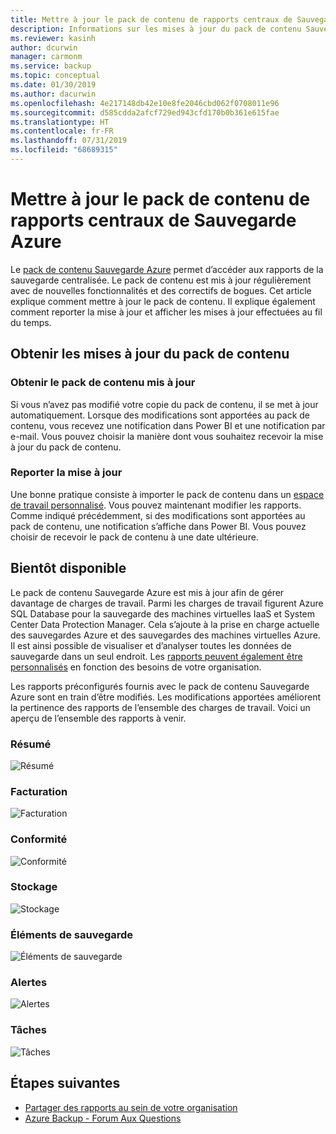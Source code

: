 ```yaml
---
title: Mettre à jour le pack de contenu de rapports centraux de Sauvegarde Azure
description: Informations sur les mises à jour du pack de contenu Sauvegarde Azure dans Power BI
ms.reviewer: kasinh
author: dcurwin
manager: carmonm
ms.service: backup
ms.topic: conceptual
ms.date: 01/30/2019
ms.author: dacurwin
ms.openlocfilehash: 4e217148db42e10e8fe2046cbd062f0708011e96
ms.sourcegitcommit: d585cdda2afcf729ed943cfd170b0b361e615fae
ms.translationtype: HT
ms.contentlocale: fr-FR
ms.lasthandoff: 07/31/2019
ms.locfileid: "68689315"
---
```

# <a name="update-the-azure-backup-central-reporting-content-pack"></a>Mettre à jour le pack de contenu de rapports centraux de Sauvegarde Azure 

Le [pack de contenu Sauvegarde Azure](https://docs.microsoft.com/azure/backup/backup-azure-configure-reports#view-reports-in-power-bi) permet d’accéder aux rapports de la sauvegarde centralisée. Le pack de contenu est mis à jour régulièrement avec de nouvelles fonctionnalités et des correctifs de bogues. Cet article explique comment mettre à jour le pack de contenu. Il explique également comment reporter la mise à jour et afficher les mises à jour effectuées au fil du temps.

## <a name="get-updates-to-the-content-pack"></a>Obtenir les mises à jour du pack de contenu

### <a name="get-the-updated-content-pack"></a>Obtenir le pack de contenu mis à jour
Si vous n’avez pas modifié votre copie du pack de contenu, il se met à jour automatiquement. Lorsque des modifications sont apportées au pack de contenu, vous recevez une notification dans Power BI et une notification par e-mail. Vous pouvez choisir la manière dont vous souhaitez recevoir la mise à jour du pack de contenu. 

### <a name="postpone-the-update"></a>Reporter la mise à jour
Une bonne pratique consiste à importer le pack de contenu dans un [espace de travail personnalisé](https://youtu.be/26zyOtyHPJM?t=1m57s). Vous pouvez maintenant modifier les rapports.
Comme indiqué précédemment, si des modifications sont apportées au pack de contenu, une notification s’affiche dans Power BI. Vous pouvez choisir de recevoir le pack de contenu à une date ultérieure. 

## <a name="coming-soon"></a>Bientôt disponible
   
Le pack de contenu Sauvegarde Azure est mis à jour afin de gérer davantage de charges de travail. Parmi les charges de travail figurent Azure SQL Database pour la sauvegarde des machines virtuelles IaaS et System Center Data Protection Manager. Cela s’ajoute à la prise en charge actuelle des sauvegardes Azure et des sauvegardes des machines virtuelles Azure. Il est ainsi possible de visualiser et d’analyser toutes les données de sauvegarde dans un seul endroit. Les [rapports peuvent également être personnalisés](https://youtu.be/26zyOtyHPJM) en fonction des besoins de votre organisation.

Les rapports préconfigurés fournis avec le pack de contenu Sauvegarde Azure sont en train d’être modifiés. Les modifications apportées améliorent la pertinence des rapports de l’ensemble des charges de travail. Voici un aperçu de l’ensemble des rapports à venir.

### <a name="summary"></a>Résumé
   
![Résumé](./media/backup-azure-central-reporting/AzBackup-Central-Reporting-Summary.png)

### <a name="billing"></a>Facturation

![Facturation](./media/backup-azure-central-reporting/AzBackup-Central-Reporting-Billing.png)

### <a name="compliance"></a>Conformité

![Conformité](./media/backup-azure-central-reporting/AzBackup-Central-Reporting-Compliance.png)

### <a name="storage"></a>Stockage

![Stockage](./media/backup-azure-central-reporting/AzBackup-Central-Reporting-Storage.png)

### <a name="backup-items"></a>Éléments de sauvegarde
![Éléments de sauvegarde](./media/backup-azure-central-reporting/AzBackup-Central-Reporting-BackupItem.png)

### <a name="alerts"></a>Alertes

![Alertes](./media/backup-azure-central-reporting/AzBackup-Central-Reporting-Alerts.png)

### <a name="jobs"></a>Tâches

![Tâches](./media/backup-azure-central-reporting/AzBackup-Central-Reporting-Jobs.png)
    

## <a name="next-steps"></a>Étapes suivantes

* [Partager des rapports au sein de votre organisation](https://youtu.be/26zyOtyHPJM)
* [Azure Backup - Forum Aux Questions](backup-azure-backup-faq.md)
